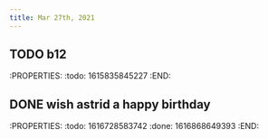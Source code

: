 ```yaml
---
title: Mar 27th, 2021
---
```


## TODO b12
:PROPERTIES:
:todo: 1615835845227
:END:
## DONE wish astrid a happy birthday
:PROPERTIES:
:todo: 1616728583742
:done: 1616868649393
:END:
